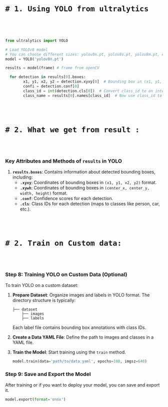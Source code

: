 
<br>
<br>

# `# 1. Using YOLO from ultralytics `


<br>
<br>


```python

from ultralytics import YOLO

# Load YOLOv8 model
# You can choose different sizes: yolov8n.pt, yolov8s.pt, yolov8m.pt, etc.
model = YOLO('yolov8n.pt') 

results = model(frame) # frame from openCV 

  for detection in results[0].boxes:
        x1, y1, x2, y2 = detection.xyxy[0]  # Bounding box in (x1, y1, x2, y2) format
        confi = detection.conf[0]
        class_id = int(detection.cls[0])  # Convert class_id to an integer
        class_name = results[0].names[class_id]  # Now use class_id to get the class name
```

<br>
<br>

# `# 2. What we get from result : `


<br>
<br>

### Key Attributes and Methods of `results` in YOLO

1. **`results.boxes`**: Contains information about detected bounding boxes, including:
   - **`.xyxy`**: Coordinates of bounding boxes in `(x1, y1, x2, y2)` format.
   - **`.xywh`**: Coordinates of bounding boxes in `(center_x, center_y, width, height)` format.
   - **`.conf`**: Confidence scores for each detection.
   - **`.cls`**: Class IDs for each detection (maps to classes like person, car, etc.).




<br>
<br>

# `# 2. Train on Custom data: `


<br>
<br>



### Step 8: Training YOLO on Custom Data (Optional)
To train YOLO on a custom dataset:
1. **Prepare Dataset**: Organize images and labels in YOLO format. The directory structure is typically:
   ```
   ├── dataset
       ├── images
       ├── labels
   ```
   Each label file contains bounding box annotations with class IDs.

2. **Create a Data YAML File**: Define the path to images and classes in a YAML file.

3. **Train the Model**: Start training using the `train` method.

   ```python
   model.train(data='path/to/data.yaml', epochs=100, imgsz=640)
   ```

### Step 9: Save and Export the Model
After training or if you want to deploy your model, you can save and export it.

```python
model.export(format='onnx')  
```

